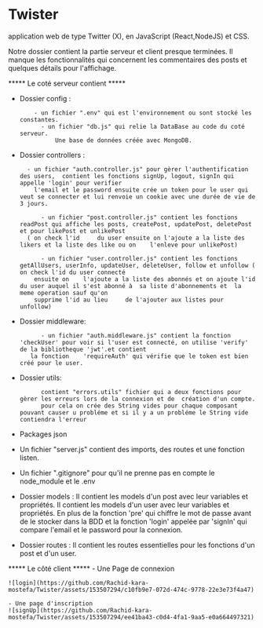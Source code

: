 # Twister
application web de type Twitter (X), en JavaScript (React,NodeJS) et CSS.

Notre dossier contient la partie serveur et client presque terminées. Il manque les fonctionnalités qui concernent les commentaires des posts et quelques détails pour l'affichage.


***** Le coté serveur contient  *****

- Dossier config :
  
  		  - un fichier ".env" qui est l'environnement ou sont stocké les constantes.
    		- un fichier "db.js" qui relie la DataBase au code du coté serveur.
        		Une base de données créée avec MongoDB.

- Dossier controllers :
  
        - un fichier "auth.controller.js" pour gèrer l'authentification des users,  contient les fonctions signUp, logout, signIn qui appelle 'login' pour verifier
          l'email et le password ensuite crée un token pour le user qui veut se connecter et lui renvoie un cookie avec une durée de vie de 3 jours.

		    - un fichier "post.controller.js" contient les fonctions readPost qui affiche les posts, createPost, updatePost, deletePost et pour likePost et unlikePost
        ( on check l'id 	du user ensuite on l'ajoute a la liste des likers et la liste des like ou on 	l'enleve pour unlikePost)

		    - un fichier "user.controller.js" contient les fonctions getAllUsers, userInfo, updateUser, deleteUser, follow et unfollow ( on check l'id du user connecté
          ensuite on 	l'ajoute a la liste des abonnés et on ajoute l'id du user auquel il s'est abonné à 	sa liste d'abonnements et  la meme operation sauf qu'on
          supprime l'id au lieu 	de l'ajouter aux listes pour unfollow)

- Dossier middleware:
  
		    - un fichier "auth.middleware.js" contient la fonction 'checkUser' pour voir si l'user est connecté, on utilise 'verify' de la bibliotheque 'jwt'.et contient
         la fonction 	'requireAuth' qui vérifie que le token est bien créé pour le user.

- Dossier utils:
  
	    	contient "errors.utils" fichier qui a deux fonctions pour gèrer les erreurs lors de la connexion et de  création d'un compte.
		    pour cela on crée des String vides pour chaque composant pouvant causer u probléme et si il y a un probléme le String vide contiendra l'erreur 

- Packages json 

- Un fichier "server.js" contient des imports, des routes et une fonction listen.

- Un fichier ".gitignore" pour qu'il ne prenne pas en compte le node_module et le .env

- Dossier models :
  	Il contient les models d'un post avec leur variables et propriétés.
	  Il contient les models d'un user avec leur variables et propriétés. En plus de la fonction 'pre' qui chiffre le mot de passe avant de le stocker dans
    la BDD et la fonction 'login' appelée par 'signIn' qui compare l'email et le password pour la connexion.

- Dossier routes :	Il contient les routes essentielles pour les fonctions d'un post et d'un user.

***** Le côté client *****
	- Une Page de connexion
 
	![login](https://github.com/Rachid-kara-mostefa/Twister/assets/153507294/c10fb9e7-072d-474c-9778-22e3e73f4a47)

 	- Une page d'inscription
  	![signUp](https://github.com/Rachid-kara-mostefa/Twister/assets/153507294/ee41ba43-c0d4-4fa1-9aa5-e0a664497321)

